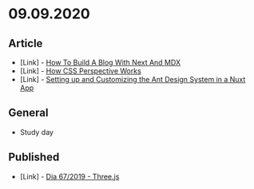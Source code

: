 # 09.09.2020

## Article

- \[Link\] - [How To Build A Blog With Next And MDX](https://www.smashingmagazine.com/2020/09/build-blog-nextjs-mdx/)
- \[Link\] - [How CSS Perspective Works](https://css-tricks.com/how-css-perspective-works/)
- \[Link\] - [Setting up and Customizing the Ant Design System in a Nuxt App](https://css-tricks.com/setting-up-and-customizing-the-ant-design-system-in-a-nuxt-app/)

## General

- Study day

## Published

- \[Link\] - [Dia 67/2019 - Three.js](https://nerdcalistenico.com.br/hemersonvianna/artigos/daysofcode/2019/dia-67-three-js/)
